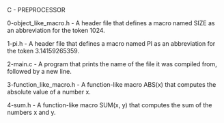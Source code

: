 C - PREPROCESSOR

0-object_like_macro.h - A header file that defines a macro named SIZE as an abbreviation for the token 1024.

1-pi.h - A header file that defines a macro named PI as an abbreviation for the token 3.14159265359.

2-main.c - A program that prints the name of the file it was compiled from, followed by a new line.

3-function_like_macro.h - A function-like macro ABS(x) that computes the absolute value of a number x.

4-sum.h - A function-like macro SUM(x, y) that computes the sum of the numbers x and y.

